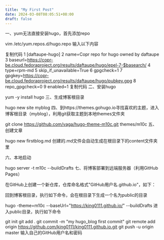 ```yaml
---
title: "My First Post"
date: 2024-03-08T08:05:51+08:00
draft: false
---
```


一、yum无法直接安装hugo，首先添加repo

vim /etc/yum.repos.d/hugo.repo
输入以下内容

复制代码
1 [daftaupe-hugo]
2 name=Copr repo for hugo owned by daftaupe
3 baseurl=https://copr-be.cloud.fedoraproject.org/results/daftaupe/hugo/epel-7-$basearch/
4 type=rpm-md
5 skip_if_unavailable=True
6 gpgcheck=1
7 gpgkey=https://copr-be.cloud.fedoraproject.org/results/daftaupe/hugo/pubkey.gpg
8 repo_gpgcheck=0
9 enabled=1
复制代码
二、安装hugo

yum -y install hugo
三、生成博客根目录

hugo new site myblog
四、到https://themes.gohugo.io寻找喜欢的主题，进入博客根目录（myblog），利用git获取主题到本地themes文件夹

git clone https://github.com/vaga/hugo-theme-m10c.git themes/m10c
五、创建文章

hugo new firstblog.md
创建的.md文件会自动生成在根目录下的content文件夹里

六、本地启动

hugo server -t m10c --buildDrafts
七、将博客部署到远端服务器（利用GitHub Pages）

在GitHub上创建一个新仓库，仓库命名格式"GitHub用户名.github.io"，如下：



 

 回到博客根目录，执行如下命令，会在根目录下生成一个名为public的目录

hugo -theme=m10c --baseUrl="https://king0111.github.io/" --buildDrafts
进入public目录，执行如下命令

git init
git add .
git commit -m "my hugo_blog first commit"
git remote add origin https://github.com/king0111/king0111.github.io.git
git push -u origin master
 输入自己的GitHub用户名和密码